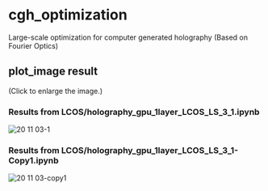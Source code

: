 # cgh_optimization
Large-scale optimization for computer generated holography (Based on Fourier Optics)

## plot_image result
(Click to enlarge the image.)

### Results from LCOS/holography_gpu_1layer_LCOS_LS_3_1.ipynb
![20 11 03-1](https://user-images.githubusercontent.com/63335900/97987382-838f7080-1e1e-11eb-817c-238ae78dbe55.png)
### Results from LCOS/holography_gpu_1layer_LCOS_LS_3_1-Copy1.ipynb
![20 11 03-copy1](https://user-images.githubusercontent.com/63335900/97987766-31028400-1e1f-11eb-8742-6cc8f00110ea.png)
